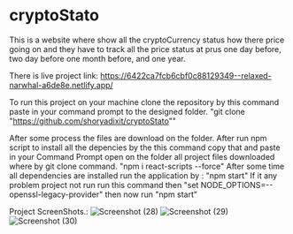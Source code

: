 # cryptoStato
This is a website where show all the cryptoCurrency status how there price going on and they have to track all the price status at prus one day before, two day before one month before, and one year.

There is live project link: https://6422ca7fcb6cbf0c88129349--relaxed-narwhal-a6de8e.netlify.app/

To run this project on your machine clone the repository by this command paste in your command prompt to the designed folder.
    "git clone "https://github.com/shoryadixit/cryptoStato""

After some process the files are download on the folder.
After run npm script to install all the depencies by the this command copy that and paste in your Command Prompt open on the folder all project files downloaded where
by git clone command.
    "npm i react-scripts --force"
After some time all dependencies are installed run the application by :
    "npm start"
If it any problem project not run run this command then
    "set NODE_OPTIONS=--openssl-legacy-provider"
then now run "npm start"


Project ScreenShots.:
![Screenshot (28)](https://user-images.githubusercontent.com/61449438/216808410-422f5b39-2dce-4af0-804c-763f58775043.png)
![Screenshot (29)](https://user-images.githubusercontent.com/61449438/216808422-af722ff7-1ec5-44ab-8963-667c30b45231.png)
![Screenshot (30)](https://user-images.githubusercontent.com/61449438/216808423-5c6a5575-a788-4960-aa66-75698b5059f7.png)
